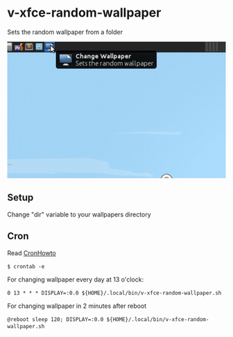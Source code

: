 v-xfce-random-wallpaper
=======================

Sets the random wallpaper from a folder

![](preview.gif)


Setup
-----
Change "dir" variable to your wallpapers directory


Cron
----
Read [CronHowto](https://help.ubuntu.com/community/CronHowto)

	$ crontab -e

For changing wallpaper every day at 13 o'clock:

	0 13 * * * DISPLAY=:0.0 ${HOME}/.local/bin/v-xfce-random-wallpaper.sh

For changing wallpaper in 2 minutes after reboot

	@reboot sleep 120; DISPLAY=:0.0 ${HOME}/.local/bin/v-xfce-random-wallpaper.sh
